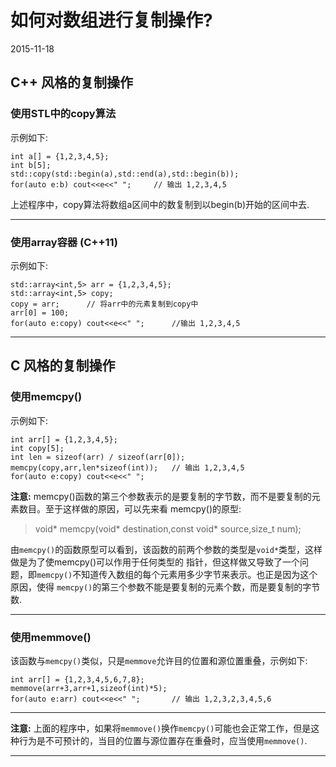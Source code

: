# 如何对数组进行复制操作? 
2015-11-18  <br />      
## C++ 风格的复制操作
### 使用STL中的copy算法
示例如下:        

	int a[] = {1,2,3,4,5};
	int b[5];
	std::copy(std::begin(a),std::end(a),std::begin(b));
	for(auto e:b) cout<<e<<" ";     // 输出 1,2,3,4,5
上述程序中，copy算法将数组a区间中的数复制到以begin(b)开始的区间中去.     

*****
### 使用array容器 (C++11)
示例如下:

	std::array<int,5> arr = {1,2,3,4,5};
	std::array<int,5> copy;
	copy = arr;      // 将arr中的元素复制到copy中
	arr[0] = 100;
	for(auto e:copy) cout<<e<<" ";      //输出 1,2,3,4,5

******
## C 风格的复制操作
### 使用memcpy()
示例如下:

	int arr[] = {1,2,3,4,5};
	int copy[5];
	int len = sizeof(arr) / sizeof(arr[0]);
	memcpy(copy,arr,len*sizeof(int));   // 输出 1,2,3,4,5
	for(auto e:copy) cout<<e<<" ";
**注意:** memcpy()函数的第三个参数表示的是要复制的字节数，而不是要复制的元素数目。至于这样做的原因，可以先来看
memcpy()的原型:      

>void* memcpy(void* destination,const void* source,size_t num);

由`memcpy()`的函数原型可以看到，该函数的前两个参数的类型是`void*`类型，这样做是为了使memcpy()可以作用于任何类型的
指针，但这样做又导致了一个问题，即`memcpy()`不知道传入数组的每个元素用多少字节来表示。也正是因为这个原因，使得
`memcpy()`的第三个参数不能是要复制的元素个数，而是要复制的字节数.    

-----------
### 使用memmove()
该函数与`memcpy()`类似，只是`memmove`允许目的位置和源位置重叠，示例如下:    

	int arr[] = {1,2,3,4,5,6,7,8};
	memmove(arr+3,arr+1,sizeof(int)*5);
	for(auto e:arr) cout<<e<<" ";       // 输出 1,2,3,2,3,4,5,6

-------
**注意:** 上面的程序中，如果将`memmove()`换作`memcpy()`可能也会正常工作，但是这种行为是不可预计的，当目的位置与源位置存在重叠时，应当使用`memmove()`.

------

